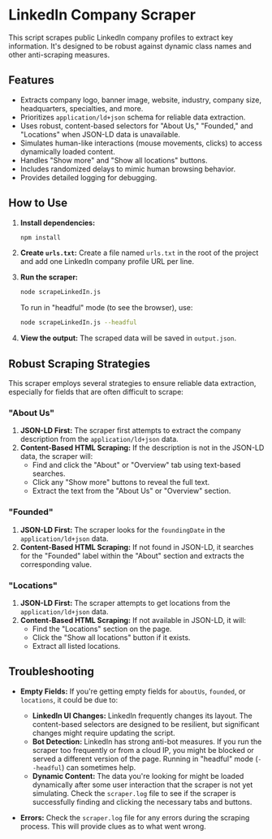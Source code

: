 # LinkedIn Company Scraper

This script scrapes public LinkedIn company profiles to extract key information. It's designed to be robust against dynamic class names and other anti-scraping measures.

## Features

- Extracts company logo, banner image, website, industry, company size, headquarters, specialties, and more.
- Prioritizes `application/ld+json` schema for reliable data extraction.
- Uses robust, content-based selectors for "About Us," "Founded," and "Locations" when JSON-LD data is unavailable.
- Simulates human-like interactions (mouse movements, clicks) to access dynamically loaded content.
- Handles "Show more" and "Show all locations" buttons.
- Includes randomized delays to mimic human browsing behavior.
- Provides detailed logging for debugging.

## How to Use

1.  **Install dependencies:**
    ```bash
    npm install
    ```

2.  **Create `urls.txt`:**
    Create a file named `urls.txt` in the root of the project and add one LinkedIn company profile URL per line.

3.  **Run the scraper:**
    ```bash
    node scrapeLinkedIn.js
    ```
    To run in "headful" mode (to see the browser), use:
    ```bash
    node scrapeLinkedIn.js --headful
    ```

4.  **View the output:**
    The scraped data will be saved in `output.json`.

## Robust Scraping Strategies

This scraper employs several strategies to ensure reliable data extraction, especially for fields that are often difficult to scrape:

### "About Us"

1.  **JSON-LD First:** The scraper first attempts to extract the company description from the `application/ld+json` data.
2.  **Content-Based HTML Scraping:** If the description is not in the JSON-LD data, the scraper will:
    - Find and click the "About" or "Overview" tab using text-based searches.
    - Click any "Show more" buttons to reveal the full text.
    - Extract the text from the "About Us" or "Overview" section.

### "Founded"

1.  **JSON-LD First:** The scraper looks for the `foundingDate` in the `application/ld+json` data.
2.  **Content-Based HTML Scraping:** If not found in JSON-LD, it searches for the "Founded" label within the "About" section and extracts the corresponding value.

### "Locations"

1.  **JSON-LD First:** The scraper attempts to get locations from the `application/ld+json` data.
2.  **Content-Based HTML Scraping:** If not available in JSON-LD, it will:
    - Find the "Locations" section on the page.
    - Click the "Show all locations" button if it exists.
    - Extract all listed locations.

## Troubleshooting

- **Empty Fields:** If you're getting empty fields for `aboutUs`, `founded`, or `locations`, it could be due to:
    - **LinkedIn UI Changes:** LinkedIn frequently changes its layout. The content-based selectors are designed to be resilient, but significant changes might require updating the script.
    - **Bot Detection:** LinkedIn has strong anti-bot measures. If you run the scraper too frequently or from a cloud IP, you might be blocked or served a different version of the page. Running in "headful" mode (`--headful`) can sometimes help.
    - **Dynamic Content:** The data you're looking for might be loaded dynamically after some user interaction that the scraper is not yet simulating. Check the `scraper.log` file to see if the scraper is successfully finding and clicking the necessary tabs and buttons.

- **Errors:** Check the `scraper.log` file for any errors during the scraping process. This will provide clues as to what went wrong.